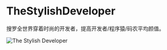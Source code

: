 # TheStylishDeveloper
搜罗全世界穿着时尚的开发者，提高开发者/程序猿/码农平均颜值。

![The Stylish Developer](https://github.com/jyfcrw/TheStylishDeveloper/raw/master/images/cover.png)
